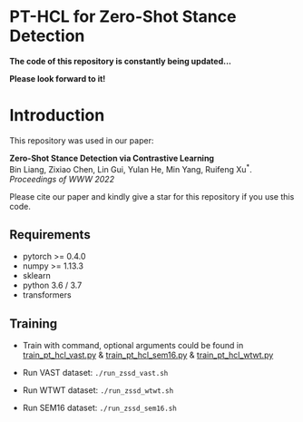 # PT-HCL for Zero-Shot Stance Detection
**The code of this repository is constantly being updated...** 

**Please look forward to it!**

# Introduction
This repository was used in our paper:  

**Zero-Shot Stance Detection via Contrastive Learning**
<br>
Bin Liang, Zixiao Chen, Lin Gui, Yulan He, Min Yang, Ruifeng Xu<sup>\*</sup>. *Proceedings of WWW 2022*

Please cite our paper and kindly give a star for this repository if you use this code.

## Requirements
- pytorch >= 0.4.0
- numpy >= 1.13.3
- sklearn
- python 3.6 / 3.7
- transformers


## Training
* Train with command, optional arguments could be found in [train_pt_hcl_vast.py](/train_pt_hcl_vast.py) \& [train_pt_hcl_sem16.py](/train_pt_hcl_sem16.py) \& [train_pt_hcl_wtwt.py](/train_pt_hcl_wtwt.py)

* Run VAST dataset: ```./run_zssd_vast.sh```

* Run WTWT dataset: ```./run_zssd_wtwt.sh```

* Run SEM16 dataset: ```./run_zssd_sem16.sh```
